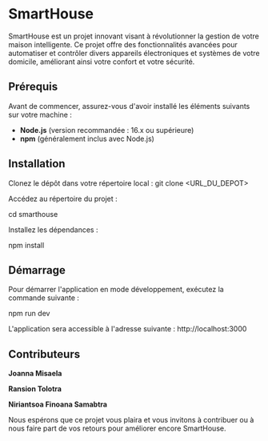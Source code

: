 # SmartHouse

SmartHouse est un projet innovant visant à révolutionner la gestion de votre maison intelligente. Ce projet offre des fonctionnalités avancées pour automatiser et contrôler divers appareils électroniques et systèmes de votre domicile, améliorant ainsi votre confort et votre sécurité.

## Prérequis

Avant de commencer, assurez-vous d'avoir installé les éléments suivants sur votre machine :

- **Node.js** (version recommandée : 16.x ou supérieure)
- **npm** (généralement inclus avec Node.js)

## Installation

Clonez le dépôt dans votre répertoire local :
git clone <URL_DU_DEPOT>

Accédez au répertoire du projet :

cd smarthouse

Installez les dépendances :

npm install

## Démarrage

Pour démarrer l'application en mode développement, exécutez la commande suivante :

npm run dev

L'application sera accessible à l'adresse suivante : http://localhost:3000

## Contributeurs

**Joanna Misaela**

**Ransion Tolotra**

**Niriantsoa Finoana Samabtra**

Nous espérons que ce projet vous plaira et vous invitons à contribuer ou à nous faire part de vos retours pour améliorer encore SmartHouse.

